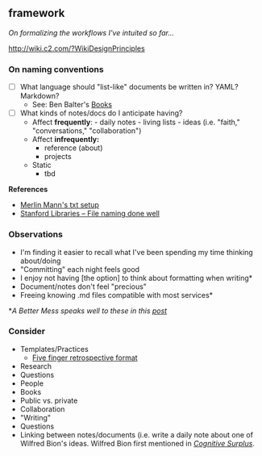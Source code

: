 ## framework

*On formalizing the workflows I've intuited so far...*

http://wiki.c2.com/?WikiDesignPrinciples

###  On naming conventions
+ [ ] What language should "list-like" documents be written in? YAML? Markdown?
	+ See: Ben Balter's [Books](https://github.com/benbalter/benbalter.github.com/blob/master/_data/books.yml)
+ [ ] What kinds of notes/docs do I anticipate having?
	+ Affect **frequently**:
			- daily notes
			- living lists
			- ideas (i.e. "faith," "conversations," "collaboration")
	+ Affect **infrequently:**
		- reference (about)
		- projects
	+ Static
		- tbd

**References**
+ [Merlin Mann's txt setup](http://www.43folders.com/2005/12/12/text-setup)
+ [Stanford Libraries – File naming done well](https://library.stanford.edu/research/data-management-services/case-studies/case-study-file-naming-done-well)

###  Observations
+ I'm finding it easier to recall what I've been spending my time thinking about/doing
+ "Committing" each night feels good
+ I enjoy not having [the option] to think about formatting when writing*
+ Document/notes don't feel "precious"
+ Freeing knowing .md files compatible with most services*

\**A Better Mess speaks well to these in this [post](http://bettermess.com/a-plain-text-primer/)*

###  Consider
- Templates/Practices
	- [Five finger retrospective format](https://www.mediawiki.org/wiki/Team_Practices_Group/Five_finger_retrospective)
- Research
- Questions
- People
- Books
- Public vs. private
- Collaboration
- "Writing"
- Questions
- Linking between notes/documents (i.e. write a daily note about one of Wilfred Bion's ideas. Wilfred Bion first mentioned in [*Cognitive Surplus*](https://en.wikipedia.org/wiki/Cognitive_Surplus).
